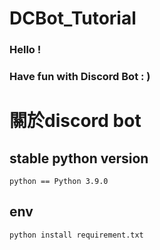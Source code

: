 # DCBot_Tutorial

### Hello !
### Have fun with Discord Bot : )

# 關於discord bot

## stable python version

```text
python == Python 3.9.0
```

## env

```text
python install requirement.txt
```
